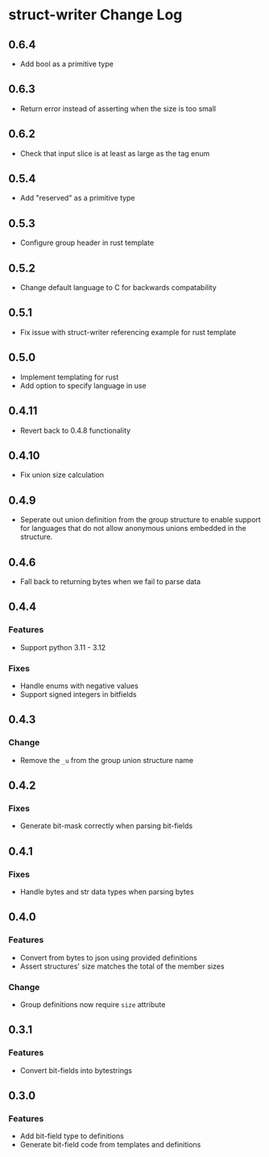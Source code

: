 # struct-writer Change Log

## 0.6.4
- Add bool as a primitive type

## 0.6.3
- Return error instead of asserting when the size is too small

## 0.6.2
- Check that input slice is at least as large as the tag enum

## 0.5.4
- Add "reserved" as a primitive type

## 0.5.3
- Configure group header in rust template

## 0.5.2
- Change default language to C for backwards compatability

## 0.5.1
- Fix issue with struct-writer referencing example for rust template

## 0.5.0
- Implement templating for rust
- Add option to specify language in use

## 0.4.11

- Revert back to 0.4.8 functionality

## 0.4.10
- Fix union size calculation

## 0.4.9
- Seperate out union definition from the group structure to enable support for languages that do not allow anonymous unions embedded in the structure.

## 0.4.6
- Fall back to returning bytes when we fail to parse data

## 0.4.4

### Features
- Support python 3.11 - 3.12

### Fixes
- Handle enums with negative values
- Support signed integers in bitfields

## 0.4.3

### Change
- Remove the `_u` from the group union structure name

## 0.4.2

### Fixes
- Generate bit-mask correctly when parsing bit-fields


## 0.4.1

### Fixes
- Handle bytes and str data types when parsing bytes

## 0.4.0

### Features
- Convert from bytes to json using provided definitions
- Assert structures' size matches the total of the member sizes

### Change
- Group definitions now require `size` attribute

## 0.3.1

### Features
-  Convert bit-fields into bytestrings

## 0.3.0

### Features
- Add bit-field type to definitions
- Generate bit-field code from templates and definitions
